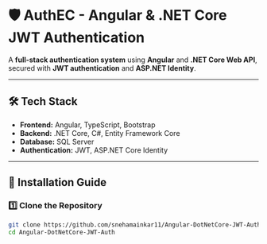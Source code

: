 # 🛡️ AuthEC - Angular & .NET Core JWT Authentication  

A **full-stack authentication system** using **Angular** and **.NET Core Web API**, secured with **JWT authentication** and **ASP.NET Identity**.  

---

## 🛠️ Tech Stack
- **Frontend:** Angular, TypeScript, Bootstrap  
- **Backend:** .NET Core, C#, Entity Framework Core  
- **Database:** SQL Server  
- **Authentication:** JWT, ASP.NET Core Identity  

---

## 🚀 Installation Guide  

### 1️⃣ **Clone the Repository**  
```sh
git clone https://github.com/snehamainkar11/Angular-DotNetCore-JWT-Auth.git
cd Angular-DotNetCore-JWT-Auth
